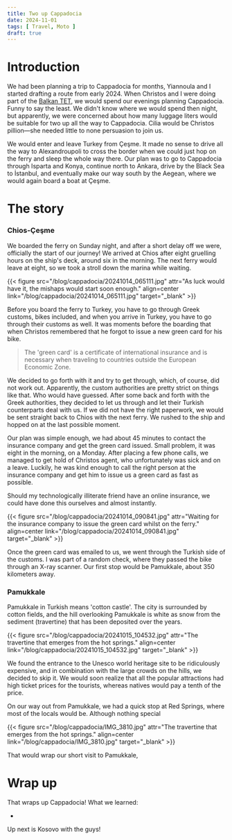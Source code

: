 ```yaml
---
title: Two up Cappadocia
date: 2024-11-01
tags: [ Travel, Moto ]
draft: true
---
```


# Introduction

We had been planning a trip to Cappadocia for months, Yiannoula and I started drafting a route from early 2024. When
Christos and I were doing part of the [Balkan TET](/posts/balkan-tet/), we would spend our evenings planning Cappadocia.
Funny to say the least. We didn't know where we would spend then night, but apparently, we were concerned about how many
luggage liters would be suitable for two up all the way to Cappadocia. Cilia would be Christos pillion—she needed
little to none persuasion to join us.

We would enter and leave Turkey from Çeşme. It made no sense to drive all the way to Alexandroupoli to cross the border
when we could just hop on the ferry and sleep the whole way there. Our plan was to go to Cappadocia through Isparta and
Konya, continue north to Ankara, drive by the Black Sea to İstanbul, and eventually make our way south by the Aegean,
where we would again board a boat at Çeşme.

# The story

### Chios-Çeşme

We boarded the ferry on Sunday night, and after a short delay off we were, officially the start of our journey! We
arrived at Chios after eight gruelling hours on the ship's deck, around six in the morning. The next ferry would leave
at eight, so we took a stroll down the marina while waiting.

{{< figure src="/blog/cappadocia/20241014_065111.jpg" attr="As luck would have it, the mishaps would start soon enough."
align=center link="/blog/cappadocia/20241014_065111.jpg" target="_blank" >}}

Before you board the ferry to Turkey, you have to go through Greek customs, bikes included, and when you arrive in
Turkey, you have to go through their customs as well. It was moments before the boarding that when Christos remembered
that he forgot to issue a new green card for his bike.

> The 'green card' is a certificate of international insurance and is necessary when traveling to countries outside
> the European Economic Zone.

We decided to go forth with it and try to get through, which, of course, did not work out. Apparently, the custom
authorities are pretty strict on things like that. Who would have guessed. After some back and forth with the Greek
authorities, they decided to let us through and let their Turkish counterparts deal with us. If we did not have the
right paperwork, we would be sent straight back to Chios with the next ferry. We rushed to the ship and hopped on at the
last possible moment.

Our plan was simple enough, we had about 45 minutes to contact the insurance company and get the green card issued.
Small problem, it was eight in the morning, on a Monday. After placing a few phone calls, we managed to get hold of
Christos agent, who unfortunately was sick and on a leave. Luckily, he was kind enough to call the right person at the
insurance company and get him to issue us a green card as fast as possible.

Should my technologically illiterate friend have an online insurance, we could have done this ourselves and almost
instantly.

{{< figure src="/blog/cappadocia/20241014_090841.jpg"
attr="Waiting for the insurance company to issue the green card whilst on the ferry."
align=center link="/blog/cappadocia/20241014_090841.jpg" target="_blank" >}}

Once the green card was emailed to us, we went through the Turkish side of the customs. I was part of a random check,
where they passed the bike through an X-ray scanner. Our first stop would be Pamukkale, about 350 kilometers away.

### Pamukkale

Pamukkale in Turkish means 'cotton castle'. The city is surrounded by cotton fields, and the hill overlooking Pamukkale
is white as snow from the sediment (travertine) that has been deposited over the years.

{{< figure src="/blog/cappadocia/20241015_104532.jpg"
attr="The travertine that emerges from the hot springs."
align=center link="/blog/cappadocia/20241015_104532.jpg" target="_blank" >}}

We found the entrance to the Unesco world heritage site to be ridiculously expensive, and in combination with the large
crowds on the hills, we decided to skip it. We would soon realize that all the popular attractions had high ticket
prices for the tourists, whereas natives would pay a tenth of the price. 

On our way out from Pamukkale, we had a quick stop at Red Springs, where most of the locals would be. Although nothing
special

{{< figure src="/blog/cappadocia/IMG_3810.jpg"
attr="The travertine that emerges from the hot springs."
align=center link="/blog/cappadocia/IMG_3810.jpg" target="_blank" >}}

That would wrap our short visit to Pamukkale,

# Wrap up

That wraps up Cappadocia! What we learned:

-

Up next is Kosovo with the guys!

